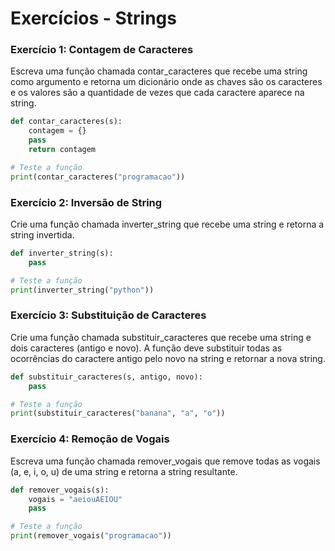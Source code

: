 # Exercícios - Strings

### Exercício 1: Contagem de Caracteres

Escreva uma função chamada contar_caracteres que recebe uma string como argumento e retorna um dicionário onde as chaves são os caracteres e os valores são a quantidade de vezes que cada caractere aparece na string.

```python
def contar_caracteres(s):
    contagem = {}
    pass
    return contagem

# Teste a função
print(contar_caracteres("programacao"))
```

### Exercício 2: Inversão de String

Crie uma função chamada inverter_string que recebe uma string e retorna a string invertida.
```python
def inverter_string(s):
    pass

# Teste a função
print(inverter_string("python"))
```

### Exercício 3: Substituição de Caracteres

Crie uma função chamada substituir_caracteres que recebe uma string e dois caracteres (antigo e novo). A função deve substituir todas as ocorrências do caractere antigo pelo novo na string e retornar a nova string.

```python
def substituir_caracteres(s, antigo, novo):
    pass

# Teste a função
print(substituir_caracteres("banana", "a", "o"))
```

### Exercício 4: Remoção de Vogais

Escreva uma função chamada remover_vogais que remove todas as vogais (a, e, i, o, u) de uma string e retorna a string resultante.
```python
def remover_vogais(s):
    vogais = "aeiouAEIOU"
    pass

# Teste a função
print(remover_vogais("programacao"))
```
